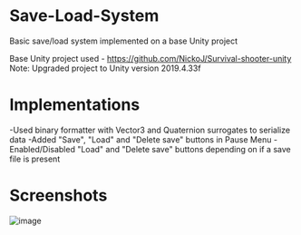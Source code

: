 # Save-Load-System
Basic save/load system implemented on a base Unity project

Base Unity project used - https://github.com/NickoJ/Survival-shooter-unity
Note: Upgraded project to Unity version 2019.4.33f

# Implementations
-Used binary formatter with Vector3 and Quaternion surrogates to serialize data
-Added "Save", "Load" and "Delete save" buttons in Pause Menu
-Enabled/Disabled "Load" and "Delete save" buttons depending on if a save file is present

# Screenshots
![image](https://user-images.githubusercontent.com/66168328/163592595-b33be338-bb50-4c57-8ddd-c2ec4d73dd06.png)
